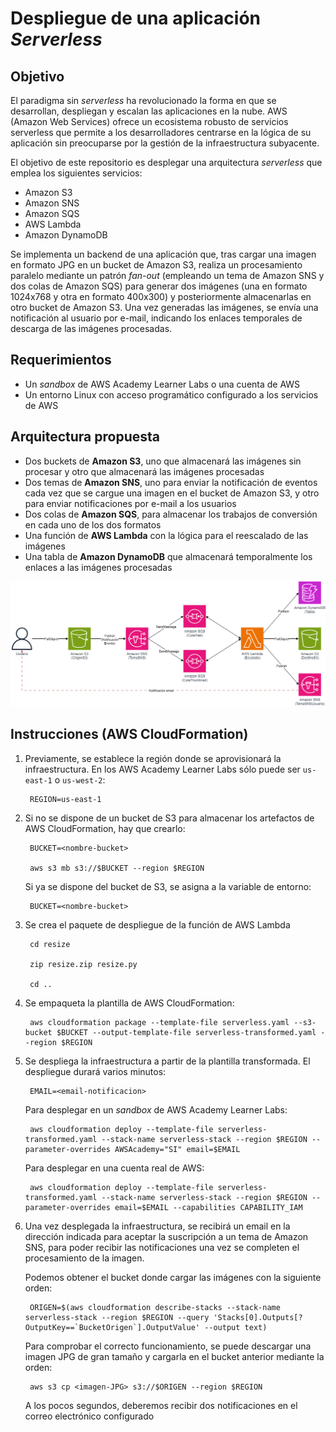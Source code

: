# **Despliegue de una aplicación *Serverless***

## **Objetivo**

El paradigma sin *serverless* ha revolucionado la forma en que se desarrollan, despliegan y escalan las aplicaciones en la nube. AWS (Amazon Web Services) ofrece un ecosistema robusto de servicios serverless que permite a los desarrolladores centrarse en la lógica de su aplicación sin preocuparse por la gestión de la infraestructura subyacente.

El objetivo de este repositorio es desplegar una arquitectura *serverless* que emplea los siguientes servicios:

* Amazon S3
* Amazon SNS
* Amazon SQS
* AWS Lambda
* Amazon DynamoDB

Se implementa un backend de una aplicación que, tras cargar una imagen en formato JPG en un bucket de Amazon S3, realiza un procesamiento paralelo mediante un patrón *fan-out* (empleando un tema de Amazon SNS y dos colas de Amazon SQS) para generar dos imágenes (una en formato 1024x768 y otra en formato 400x300) y posteriormente almacenarlas en otro bucket de Amazon S3. Una vez generadas las imágenes, se envía una notificación al usuario por e-mail, indicando los enlaces temporales de descarga de las imágenes procesadas.

## **Requerimientos**

* Un <em>sandbox</em> de AWS Academy Learner Labs o una cuenta de AWS
* Un entorno Linux con acceso programático configurado a los servicios de AWS

## **Arquitectura propuesta**

* Dos buckets de **Amazon S3**, uno que almacenará las imágenes sin procesar y otro que almacenará las imágenes procesadas
* Dos temas de **Amazon SNS**, uno para enviar la notificación de eventos cada vez que se cargue una imagen en el bucket de Amazon S3, y otro para enviar notificaciones por e-mail a los usuarios
* Dos colas de **Amazon SQS**, para almacenar los trabajos de conversión en cada uno de los dos formatos
* Una función de **AWS Lambda** con la lógica para el reescalado de las imágenes
* Una tabla de **Amazon DynamoDB** que almacenará temporalmente los enlaces a las imágenes procesadas

<p align="center">
  <img src="images/arch.png">
</p>

## **Instrucciones (AWS CloudFormation)**

1. Previamente, se establece la región donde se aprovisionará la infraestructura. En los AWS Academy Learner Labs sólo puede ser `us-east-1` o `us-west-2`:

		REGION=us-east-1

2. Si no se dispone de un bucket de S3 para almacenar los artefactos de AWS CloudFormation, hay que crearlo:

		BUCKET=<nombre-bucket>
		
		aws s3 mb s3://$BUCKET --region $REGION

    Si ya se dispone del bucket de S3, se asigna a la variable de entorno:

        BUCKET=<nombre-bucket>

3. Se crea el paquete de despliegue de la función de AWS Lambda

        cd resize

        zip resize.zip resize.py

        cd ..

4. Se empaqueta la plantilla de AWS CloudFormation:

		aws cloudformation package --template-file serverless.yaml --s3-bucket $BUCKET --output-template-file serverless-transformed.yaml --region $REGION

5. Se despliega la infraestructura a partir de la plantilla transformada. El despliegue durará varios minutos:

        EMAIL=<email-notificacion>

	Para desplegar en un <em>sandbox</em> de AWS Academy Learner Labs:

		aws cloudformation deploy --template-file serverless-transformed.yaml --stack-name serverless-stack --region $REGION --parameter-overrides AWSAcademy="SI" email=$EMAIL

	Para desplegar en una cuenta real de AWS:

		aws cloudformation deploy --template-file serverless-transformed.yaml --stack-name serverless-stack --region $REGION --parameter-overrides email=$EMAIL --capabilities CAPABILITY_IAM

6. Una vez desplegada la infraestructura, se recibirá un email en la dirección indicada para aceptar la suscripción a un tema de Amazon SNS, para poder recibir las notificaciones una vez se completen el procesamiento de la imagen.

    Podemos obtener el bucket donde cargar las imágenes con la siguiente orden:

        ORIGEN=$(aws cloudformation describe-stacks --stack-name serverless-stack --region $REGION --query 'Stacks[0].Outputs[?OutputKey==`BucketOrigen`].OutputValue' --output text)       
        
    Para comprobar el correcto funcionamiento, se puede descargar una imagen JPG de gran tamaño y cargarla en el bucket anterior mediante la orden:

        aws s3 cp <imagen-JPG> s3://$ORIGEN --region $REGION

    A los pocos segundos, deberemos recibir dos notificaciones en el correo electrónico configurado
